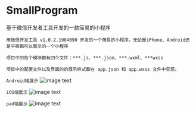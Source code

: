 # SmallProgram
基于微信开发者工具开发的一款简易的小程序
```
用微信开发工具 v1.0.2.1904090 开发的一个简易的小程序，无论是iPhone、Android还是平板都可以展示的一个小程序

项目中的每个模块都有四个文件：***.js、***.json、***.wxml、***wxss

项目中的配置文件以及界面的的展示样式都在 app.json 和 app.wxss 文件中实现，
```
```Android端展示```
 ![image text](https://github.com/xiao66guo/SmallProgram/blob/master/assets/SamplePicture/Android.png)
 
```iOS端展示```
 ![image text](https://github.com/xiao66guo/SmallProgram/blob/master/assets/SamplePicture/iPhone.png)

```pad端展示```
 ![image text](https://github.com/xiao66guo/SmallProgram/blob/master/assets/SamplePicture/平板.png)
 

